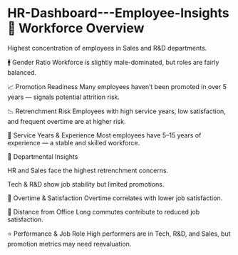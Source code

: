 # HR-Dashboard---Employee-Insights👥 Workforce Overview
Highest concentration of employees in Sales and R&D departments.

🚹 Gender Ratio
Workforce is slightly male-dominated, but roles are fairly balanced.

📈 Promotion Readiness
Many employees haven’t been promoted in over 5 years — signals potential attrition risk.

📉 Retrenchment Risk
Employees with high service years, low satisfaction, and frequent overtime are at higher risk.

📅 Service Years & Experience
Most employees have 5–15 years of experience — a stable and skilled workforce.

📌 Departmental Insights

HR and Sales face the highest retrenchment concerns.

Tech & R&D show job stability but limited promotions.

🚨 Overtime & Satisfaction
Overtime correlates with lower job satisfaction.

📍 Distance from Office
Long commutes contribute to reduced job satisfaction.

⭐ Performance & Job Role
High performers are in Tech, R&D, and Sales, but promotion metrics may need reevaluation.
